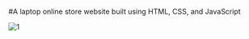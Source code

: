 ﻿#A laptop online store website built using HTML, CSS, and JavaScript

![1](https://github.com/user-attachments/assets/225b69a3-46e3-4b92-881c-40346be59dba)
